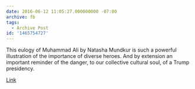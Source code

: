 ```yaml
---
date: 2016-06-12 11:05:27.000000000 -07:00
archive: fb
tags: 
  - Archive Post
id: '1465754727'
---
```


This eulogy of Muhammad Ali by Natasha Mundkur is such a powerful illustration of the importance of diverse heroes. And by extension an important reminder of the danger, to our collective cultural soul, of a Trump presidency. 

[Link](https://www.youtube.com/watch?v=Hymt5eUKeGU)
